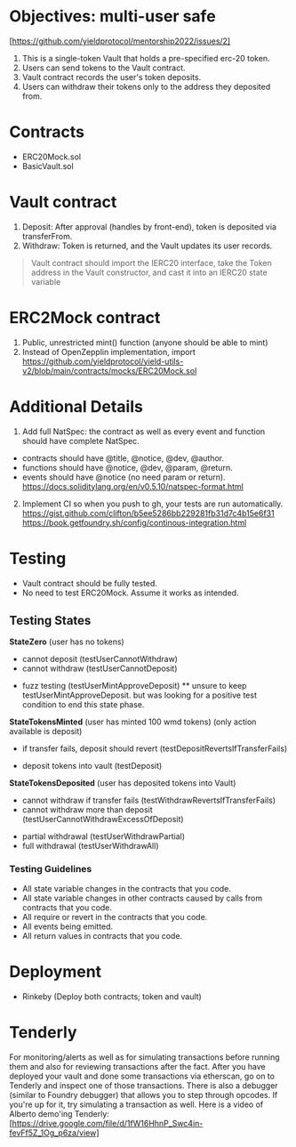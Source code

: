 # Objectives: multi-user safe
[https://github.com/yieldprotocol/mentorship2022/issues/2]

1. This is a single-token Vault that holds a pre-specified erc-20 token.
2. Users can send tokens to the Vault contract.
3. Vault contract records the user's token deposits.
4. Users can withdraw their tokens only to the address they deposited from. 

# Contracts
- ERC20Mock.sol 
- BasicVault.sol

# Vault contract 
1. Deposit: After approval (handles by front-end), token is deposited via transferFrom.
2. Withdraw: Token is returned, and the Vault updates its user records. 
> Vault contract should import the IERC20 interface, take the Token address in the Vault constructor, and cast it into an IERC20 state variable

# ERC2Mock contract 
1. Public, unrestricted mint() function (anyone should be able to mint)
2. Instead of OpenZepplin implementation, import https://github.com/yieldprotocol/yield-utils-v2/blob/main/contracts/mocks/ERC20Mock.sol  

# Additional Details
1. Add full NatSpec: the contract as well as every event and function should have complete NatSpec. 
- contracts should have @title, @notice, @dev, @author. 
- functions should have @notice, @dev, @param, @return. 
- events should have @notice (no need param or return).
https://docs.soliditylang.org/en/v0.5.10/natspec-format.html

2. Implement CI so when you push to gh, your tests are run automatically.
https://gist.github.com/clifton/b5ee5286bb229281fb31d7c4b15e6f31
https://book.getfoundry.sh/config/continous-integration.html


# Testing
- Vault contract should be fully tested.
- No need to test ERC20Mock. Assume it works as intended. 

## Testing States
**StateZero**
(user has no tokens)
- cannot deposit  (testUserCannotWithdraw)
- cannot withdraw (testUserCannotDeposit)
+ fuzz testing	  (testUserMintApproveDeposit)
** unsure to keep testUserMintApproveDeposit. but was looking for a positive test condition to end this state phase.

**StateTokensMinted**
(user has minted 100 wmd tokens)
(only action available is deposit)
- if transfer fails, deposit should revert (testDepositRevertsIfTransferFails)
+ deposit tokens into vault                (testDeposit)

**StateTokensDeposited**
(user has deposited tokens into Vault)
- cannot withdraw if transfer fails     (testWithdrawRevertsIfTransferFails)
- cannot withdraw more than deposit     (testUserCannotWithdrawExcessOfDeposit)
+ partial withdrawal                    (testUserWithdrawPartial)
+ full withdrawal	                    (testUserWithdrawAll)


### Testing Guidelines
- All state variable changes in the contracts that you code.
- All state variable changes in other contracts caused by calls from contracts that you code.
- All require or revert in the contracts that you code.
- All events being emitted.
- All return values in contracts that you code.


# Deployment
- Rinkeby (Deploy both contracts; token and vault)

# Tenderly
For monitoring/alerts as well as for simulating transactions before running them and also for reviewing transactions after the fact.
After you have deployed your vault and done some transactions via etherscan, go on to Tenderly and inspect one of those transactions. 
There is also a debugger (similar to Foundry debugger) that allows you to step through opcodes. If you're up for it, try simulating a transaction as well. 
Here is a video of Alberto demo'ing Tenderly: [https://drive.google.com/file/d/1fW16HhnP_Swc4in-fevFf5Z_1Og_p6za/view]
